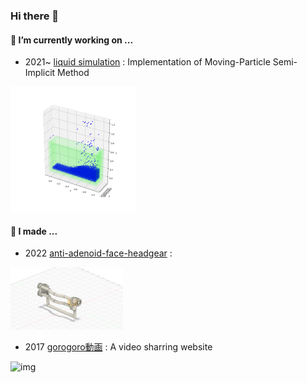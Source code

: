 ### Hi there 👋

#### 🔭 I’m currently working on ...

- 2021~ [liquid simulation](https://github.com/lzpel/liquid-simulation) : Implementation of Moving-Particle Semi-Implicit Method 

<img src="https://github.com/lzpel/liquid-simulation/blob/master/1127_cmps/main_bucket_154s.output00021.prof.png" width="auto" height="200">

#### 🌱 I made ... 

- 2022 [anti-adenoid-face-headgear](https://github.com/lzpel/anti-adenoid-face-headgear) : 

<img src="https://github.com/lzpel/anti-adenoid-face-headgear/raw/main/anti-adenoid-face-headgear.png" width="auto" height="100">

- 2017 [gorogoro動画](https://github.com/lzpel/gorovideo) : A video sharring website

![img](https://user-images.githubusercontent.com/18492524/99069407-a4f81580-25f1-11eb-9bbe-3ec7037fe937.gif)
